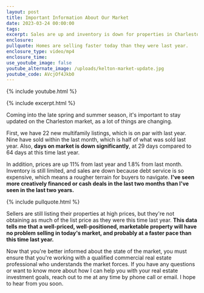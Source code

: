 ```yaml
---
layout: post
title: Important Information About Our Market
date: 2023-03-24 00:00:00
tags:
excerpt: Sales are up and inventory is down for properties in Charleston.
enclosure:
pullquote: Homes are selling faster today than they were last year.
enclosure_type: video/mp4
enclosure_time:
use_youtube_image: false
youtube_alternate_image: /uploads/kelton-market-update.jpg
youtube_code: AVcjOf4Jkb0
---
```

{% include youtube.html %}

{% include excerpt.html %}

Coming into the late spring and summer season, it's important to stay updated on the Charleston market, as a lot of things are changing.&nbsp;

First, we have 22 new multifamily listings, which is on par with last year. Nine have sold within the last month, which is half of what was sold last year. Also, **days on market is down significantly**, at 29 days compared to 64 days at this time last year.

In addition, prices are up 11% from last year and 1.8% from last month. Inventory is still limited, and sales are down because debt service is so expensive, which means a rougher terrain for buyers to navigate. **I've seen more creatively financed or cash deals in the last two months than I've seen in the last two years.**

{% include pullquote.html %}

Sellers are still listing their properties at high prices, but they're not obtaining as much of the list price as they were this time last year. **This data tells me that a well-priced, well-positioned, marketable property will have no problem selling in today's market, and probably at a faster pace than this time last year.&nbsp;**

Now that you're better informed about the state of the market, you must ensure that you're working with a qualified commercial real estate professional who understands the market forces. If you have any questions or want to know more about how I can help you with your real estate investment goals, reach out to me at any time by phone call or email. I hope to hear from you soon.